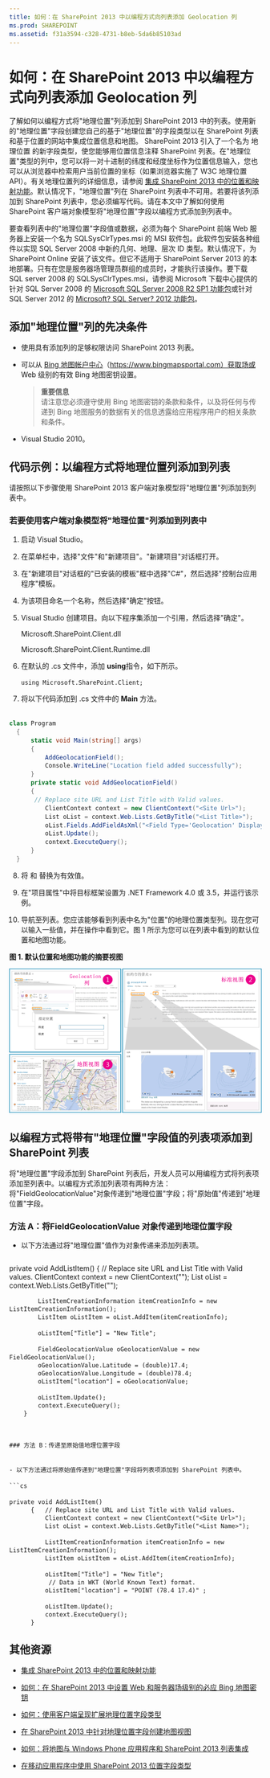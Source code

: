 ```yaml
---
title: 如何：在 SharePoint 2013 中以编程方式向列表添加 Geolocation 列
ms.prod: SHAREPOINT
ms.assetid: f31a3594-c328-4731-b8eb-5da6b85103ad
---
```



# 如何：在 SharePoint 2013 中以编程方式向列表添加 Geolocation 列
了解如何以编程方式将"地理位置"列添加到 SharePoint 2013 中的列表。使用新的"地理位置"字段创建您自己的基于"地理位置"的字段类型以在 SharePoint 列表和基于位置的网站中集成位置信息和地图。
SharePoint 2013 引入了一个名为 地理位置 的新字段类型，使您能够用位置信息注释 SharePoint 列表。在"地理位置"类型的列中，您可以将一对十进制的纬度和经度坐标作为位置信息输入，您也可以从浏览器中检索用户当前位置的坐标（如果浏览器实施了 W3C 地理位置 API）。有关地理位置列的详细信息，请参阅 [集成 SharePoint 2013 中的位置和映射功能](integrating-location-and-map-functionality-in-sharepoint-2013.md)。默认情况下，"地理位置"列在 SharePoint 列表中不可用。若要将该列添加到 SharePoint 列表中，您必须编写代码。请在本文中了解如何使用 SharePoint 客户端对象模型将"地理位置"字段以编程方式添加到列表中。
  
    
    

要查看列表中的"地理位置"字段值或数据，必须为每个 SharePoint 前端 Web 服务器上安装一个名为 SQLSysClrTypes.msi 的 MSI 软件包。此软件包安装各种组件以实现 SQL Server 2008 中新的几何、地理、层次 ID 类型。默认情况下，为 SharePoint Online 安装了该文件。但它不适用于 SharePoint Server 2013 的本地部署。只有在您是服务器场管理员群组的成员时，才能执行该操作。要下载 SQL server 2008 的 SQLSysClrTypes.msi，请参阅 Microsoft 下载中心提供的针对 SQL Server 2008 的  [Microsoft SQL Server 2008 R2 SP1 功能包](http://www.microsoft.com/zh-cn/download/details.aspx?id=26728)或针对 SQL Server 2012 的  [Microsoft? SQL Server? 2012 功能包](http://www.microsoft.com/zh-cn/download/details.aspx?id=29065)。
## 添加"地理位置"列的先决条件
<a name="SP15addgeo_prereq"> </a>


  
    
    

- 使用具有添加列的足够权限访问 SharePoint 2013 列表。
    
  
- 可以从 [Bing 地图帐户中心](https://www.bingmapsportal.com/)（https://www.bingmapsportal.com）获取场或 Web 级别的有效 Bing 地图密钥设置。
    
    > **重要信息**
      <br/> 请注意您必须遵守使用 Bing 地图密钥的条款和条件，以及将任何与传递到 Bing 地图服务的数据有关的信息透露给应用程序用户的相关条款和条件。 
- Visual Studio 2010。
    
  

## 代码示例：以编程方式将地理位置列添加到列表
<a name="SP15addgeo_addcolumn"> </a>

请按照以下步骤使用 SharePoint 2013 客户端对象模型将"地理位置"列添加到列表中。
  
    
    

### 若要使用客户端对象模型将"地理位置"列添加到列表中


1. 启动 Visual Studio。
    
  
2. 在菜单栏中，选择"文件"和"新建项目"。"新建项目"对话框打开。
    
  
3. 在"新建项目"对话框的"已安装的模板"框中选择"C#"，然后选择"控制台应用程序"模板。
    
  
4. 为该项目命名一个名称，然后选择"确定"按钮。
    
  
5. Visual Studio 创建项目。向以下程序集添加一个引用，然后选择"确定"。
    
    Microsoft.SharePoint.Client.dll
    
    Microsoft.SharePoint.Client.Runtime.dll
    
  
6. 在默认的 .cs 文件中，添加 **using**指令，如下所示。
    
     `using Microsoft.SharePoint.Client;`
    
  
7. 将以下代码添加到 .cs 文件中的 **Main** 方法。
    
  ```cs
  
class Program
    {
        static void Main(string[] args)
        {
            AddGeolocationField();
            Console.WriteLine("Location field added successfully");
        }
        private static void AddGeolocationField()
        { 
         // Replace site URL and List Title with Valid values.
            ClientContext context = new ClientContext("<Site Url>"); 
            List oList = context.Web.Lists.GetByTitle("<List Title>");
            oList.Fields.AddFieldAsXml("<Field Type='Geolocation' DisplayName='Location'/>",true, AddFieldOptions.AddToAllContentTypes);                                        
            oList.Update();
            context.ExecuteQuery();
        } 
    }
  ```

8. 将 <Site Url> 和 <List Title> 替换为有效值。
    
  
9.  在"项目属性"中将目标框架设置为 .NET Framework 4.0 或 3.5，并运行该示例。
    
  
10. 导航至列表。您应该能够看到列表中名为"位置"的地理位置类型列。现在您可以输入一些值，并在操作中看到它。图 1 所示为您可以在列表中看到的默认位置和地图功能。
    
   **图 1. 默认位置和地图功能的摘要视图**

  

![默认地理位置和地图功能](images/SP15Con_HowToAddGeolocationColumnUpdated_Fig1.png)
  

  

  

## 以编程方式将带有"地理位置"字段值的列表项添加到 SharePoint 列表
<a name="SP15addgeo_addlistitem"> </a>

将"地理位置"字段添加到 SharePoint 列表后，开发人员可以用编程方式将列表项添加至列表中。以编程方式添加列表项有两种方法：将"FieldGeolocationValue"对象传递到"地理位置"字段；将"原始值"传递到"地理位置"字段。
  
    
    

### 方法 A：将FieldGeolocationValue 对象传递到地理位置字段


- 以下方法通过将"地理位置"值作为对象传递来添加列表项。
    
  ```cs
  
private void AddListItem()
        {   // Replace site URL and List Title with Valid values.
            ClientContext context = new ClientContext("<Site Url>");
            List oList = context.Web.Lists.GetByTitle("<List Name>");

            ListItemCreationInformation itemCreationInfo = new ListItemCreationInformation();
            ListItem oListItem = oList.AddItem(itemCreationInfo);

            oListItem["Title"] = "New Title";

            FieldGeolocationValue oGeolocationValue = new FieldGeolocationValue();
            oGeolocationValue.Latitude = (double)17.4;
            oGeolocationValue.Longitude = (double)78.4;
            oListItem["location"] = oGeolocationValue;

            oListItem.Update();
            context.ExecuteQuery();
        }

  ```


### 方法 B：传递至原始值地理位置字段


- 以下方法通过将原始值传递到"地理位置"字段将列表项添加到 SharePoint 列表中。
    
  ```cs
  
private void AddListItem()
        {   // Replace site URL and List Title with Valid values.
            ClientContext context = new ClientContext("<Site Url>");
            List oList = context.Web.Lists.GetByTitle("<List Name>");

            ListItemCreationInformation itemCreationInfo = new ListItemCreationInformation();
            ListItem oListItem = oList.AddItem(itemCreationInfo);

            oListItem["Title"] = "New Title";
             // Data in WKT (World Known Text) format.
            oListItem["location"] = "POINT (78.4 17.4)" ; 

            oListItem.Update();
            context.ExecuteQuery();
        }

  ```


## 其他资源
<a name="SP15addgeo_addlresources"> </a>


-  [集成 SharePoint 2013 中的位置和映射功能](integrating-location-and-map-functionality-in-sharepoint-2013.md)
    
  
-  [如何：在 SharePoint 2013 中设置 Web 和服务器场级别的必应 Bing 地图密钥](how-to-set-the-bing-maps-key-at-the-web-and-farm-level-in-sharepoint-2013.md)
    
  
-  [如何：使用客户端呈现扩展地理位置字段类型](how-to-extend-the-geolocation-field-type-using-client-side-rendering.md)
    
  
-  [在 SharePoint 2013 中针对地理位置字段创建地图视图](create-a-map-view-for-the-geolocation-field-in-sharepoint-2013.md)
    
  
-  [如何：将地图与 Windows Phone 应用程序和 SharePoint 2013 列表集成](how-to-integrate-maps-with-windows-phone-apps-and-sharepoint-2013-lists.md)
    
  
-  [在移动应用程序中使用 SharePoint 2013 位置字段类型](http://technet.microsoft.com/zh-cn/library/fp161355%28office.15%29.aspx)
    
  

